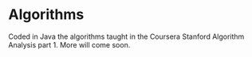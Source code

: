 # Algorithms

Coded in Java the algorithms taught in the Coursera Stanford Algorithm Analysis part 1.
More will come soon.
